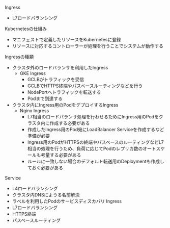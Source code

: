 Ingress
  - L7ロードバランシング

Kubernetesの仕組み
  - マニフェストで定義したリソースをKubernetesに登録
  - リソースに対応するコントローラーが処理を行うことでシステムが動作する

Ingressの種類
  - クラスタ外のロードバランサを利用したIngress
    - GKE Ingress
      - GCLBがトラフィックを受信
      - GCLBでHTTPS終端やパスベースルーティングなどを行う
      - NodePortへトラフィックを転送する
      - Podまで到達する
  - クラスタ内にIngress用のPodをデプロイするIngress
    - Nginx Ingress
      - L7相当のロードバランサ処理を行わせるためにIngress用のPodをクラスタ内に作成する必要がある
      - 作成したIngress用のPod宛にLoadBalancer Serviceを作成するなど準備が必要
      - Ingress用のPodがHTTPSの終端やパスベースのルーティングなどL7相当の処理を行うため、負荷に応じてPodのレプリカ数のオートスケールも考量する必要がある
      - ルールに一致しない場合のデフォルト転送用のDeploymentも作成しておく必要がある

Service
- L4ロードバランシング
- クラスタ内DNSにようる名前解決
- ラベルを利用したPodのサービスディスカバリ
Ingress
- L7ロードバランシング
- HTTPS終端
- パスベースルーティング
